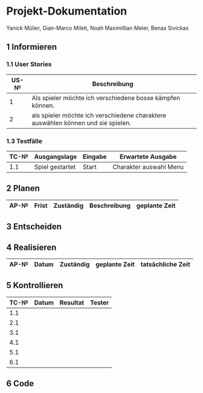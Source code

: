 # Projekt-Dokumentation 
 
Yanick Müller, Gian-Marco Mileti, Noah Maximillian Meier, Benas Sivickas

## 1 Informieren



### 1.1 User Stories

| US-№ |   Beschreibung                       |
| ---- |   ---------------------------------- |
| 1 | Als spieler möchte ich verschiedene bosse kämpfen können.|$
| 2| als spieler möchte ich verschiedene charaktere auswählen können und sie spielen.


### 1.3 Testfälle

| TC-№ | Ausgangslage | Eingabe | Erwartete Ausgabe |
| ---- | ------------ | ------- | ----------------- |
|1.1|Spiel gestartet|Start|Charakter auswahl Menu|


## 2 Planen

| AP-№ | Frist | Zuständig | Beschreibung | geplante Zeit |
| ---- | ----- | --------- | ------------ | ------------- |




## 3 Entscheiden


## 4 Realisieren

| AP-№ | Datum | Zuständig | geplante Zeit | tatsächliche Zeit |
| ---- | ----- | --------- | ------------- | ----------------- |


## 5 Kontrollieren

| TC-№ | Datum | Resultat | Tester |
| ---- | ----- | -------- | ------ |
| 1.1  |      | |       |
| 2.1  |    | |       |
| 3.1  |     | |      |
| 4.1  || |       |
| 5.1  || |        |
| 6.1  || |       |



## 6 Code


